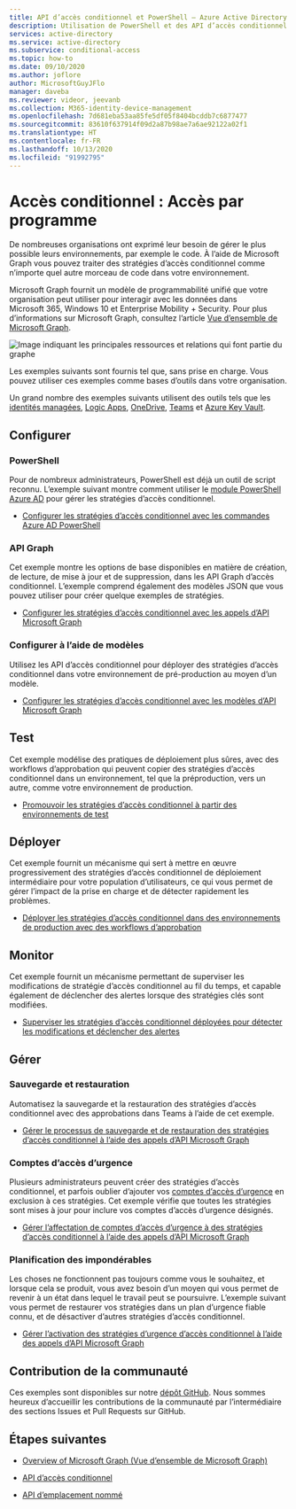 ```yaml
---
title: API d’accès conditionnel et PowerShell – Azure Active Directory
description: Utilisation de PowerShell et des API d’accès conditionnel Azure AD pour gérer des stratégies telles que du code
services: active-directory
ms.service: active-directory
ms.subservice: conditional-access
ms.topic: how-to
ms.date: 09/10/2020
ms.author: joflore
author: MicrosoftGuyJFlo
manager: daveba
ms.reviewer: videor, jeevanb
ms.collection: M365-identity-device-management
ms.openlocfilehash: 7d681eba53aa85fe5df05f8404bcddb7c6877477
ms.sourcegitcommit: 83610f637914f09d2a87b98ae7a6ae92122a02f1
ms.translationtype: HT
ms.contentlocale: fr-FR
ms.lasthandoff: 10/13/2020
ms.locfileid: "91992795"
---
```

# <a name="conditional-access-programmatic-access"></a>Accès conditionnel : Accès par programme

De nombreuses organisations ont exprimé leur besoin de gérer le plus possible leurs environnements, par exemple le code. À l’aide de Microsoft Graph vous pouvez traiter des stratégies d’accès conditionnel comme n’importe quel autre morceau de code dans votre environnement.

Microsoft Graph fournit un modèle de programmabilité unifié que votre organisation peut utiliser pour interagir avec les données dans Microsoft 365, Windows 10 et Enterprise Mobility + Security. Pour plus d’informations sur Microsoft Graph, consultez l’article [Vue d’ensemble de Microsoft Graph](/graph/overview).

![Image indiquant les principales ressources et relations qui font partie du graphe](./media/howto-conditional-access-apis/microsoft-graph.png)

Les exemples suivants sont fournis tel que, sans prise en charge. Vous pouvez utiliser ces exemples comme bases d’outils dans votre organisation. 

Un grand nombre des exemples suivants utilisent des outils tels que les [identités managées](../managed-identities-azure-resources/overview.md), [Logic Apps](../../logic-apps/logic-apps-overview.md), [OneDrive](https://www.microsoft.com/microsoft-365/onedrive/online-cloud-storage), [Teams](https://www.microsoft.com/microsoft-365/microsoft-teams/group-chat-software/) et [Azure Key Vault](../../key-vault/general/overview.md).

## <a name="configure"></a>Configurer

### <a name="powershell"></a>PowerShell

Pour de nombreux administrateurs, PowerShell est déjà un outil de script reconnu. L’exemple suivant montre comment utiliser le [module PowerShell Azure AD](https://www.powershellgallery.com/packages/AzureAD) pour gérer les stratégies d’accès conditionnel.

- [Configurer les stratégies d’accès conditionnel avec les commandes Azure AD PowerShell](https://github.com/Azure-Samples/azure-ad-conditional-access-apis/tree/main/01-configure/powershell)

### <a name="graph-api"></a>API Graph

Cet exemple montre les options de base disponibles en matière de création, de lecture, de mise à jour et de suppression, dans les API Graph d’accès conditionnel. L’exemple comprend également des modèles JSON que vous pouvez utiliser pour créer quelque exemples de stratégies.

- [Configurer les stratégies d’accès conditionnel avec les appels d’API Microsoft Graph](https://github.com/Azure-Samples/azure-ad-conditional-access-apis/tree/main/01-configure/graphapi)

### <a name="configure-using-templates"></a>Configurer à l’aide de modèles

Utilisez les API d’accès conditionnel pour déployer des stratégies d’accès conditionnel dans votre environnement de pré-production au moyen d’un modèle.

- [Configurer les stratégies d’accès conditionnel avec les modèles d’API Microsoft Graph](https://github.com/Azure-Samples/azure-ad-conditional-access-apis/tree/main/01-configure/templates)

## <a name="test"></a>Test

Cet exemple modélise des pratiques de déploiement plus sûres, avec des workflows d’approbation qui peuvent copier des stratégies d’accès conditionnel dans un environnement, tel que la préproduction, vers un autre, comme votre environnement de production.

- [Promouvoir les stratégies d’accès conditionnel à partir des environnements de test](https://github.com/Azure-Samples/azure-ad-conditional-access-apis/tree/main/02-test)

## <a name="deploy"></a>Déployer

Cet exemple fournit un mécanisme qui sert à mettre en œuvre progressivement des stratégies d’accès conditionnel de déploiement intermédiaire pour votre population d’utilisateurs, ce qui vous permet de gérer l’impact de la prise en charge et de détecter rapidement les problèmes.

- [Déployer les stratégies d’accès conditionnel dans des environnements de production avec des workflows d’approbation](https://github.com/Azure-Samples/azure-ad-conditional-access-apis/tree/main/03-deploy)

## <a name="monitor"></a>Monitor

Cet exemple fournit un mécanisme permettant de superviser les modifications de stratégie d’accès conditionnel au fil du temps, et capable également de déclencher des alertes lorsque des stratégies clés sont modifiées.

- [Superviser les stratégies d’accès conditionnel déployées pour détecter les modifications et déclencher des alertes](https://github.com/Azure-Samples/azure-ad-conditional-access-apis/tree/main/04-monitor)

## <a name="manage"></a>Gérer

### <a name="backup-and-restore"></a>Sauvegarde et restauration

Automatisez la sauvegarde et la restauration des stratégies d’accès conditionnel avec des approbations dans Teams à l’aide de cet exemple.

- [Gérer le processus de sauvegarde et de restauration des stratégies d’accès conditionnel à l’aide des appels d’API Microsoft Graph](https://github.com/Azure-Samples/azure-ad-conditional-access-apis/tree/main/05-manage/01-backup-restore)

### <a name="emergency-access-accounts"></a>Comptes d’accès d’urgence

Plusieurs administrateurs peuvent créer des stratégies d’accès conditionnel, et parfois oublier d’ajouter vos [comptes d’accès d’urgence](../users-groups-roles/directory-emergency-access.md) en exclusion à ces stratégies. Cet exemple vérifie que toutes les stratégies sont mises à jour pour inclure vos comptes d’accès d’urgence désignés.

- [Gérer l’affectation de comptes d’accès d’urgence à des stratégies d’accès conditionnel à l’aide des appels d’API Microsoft Graph](https://github.com/Azure-Samples/azure-ad-conditional-access-apis/tree/main/05-manage/02-emergency-access)

### <a name="contingency-planning"></a>Planification des impondérables

Les choses ne fonctionnent pas toujours comme vous le souhaitez, et lorsque cela se produit, vous avez besoin d’un moyen qui vous permet de revenir à un état dans lequel le travail peut se poursuivre. L’exemple suivant vous permet de restaurer vos stratégies dans un plan d’urgence fiable connu, et de désactiver d’autres stratégies d’accès conditionnel.

- [Gérer l’activation des stratégies d’urgence d’accès conditionnel à l’aide des appels d’API Microsoft Graph](https://github.com/Azure-Samples/azure-ad-conditional-access-apis/tree/main/05-manage/03-contingency)

## <a name="community-contribution"></a>Contribution de la communauté

Ces exemples sont disponibles sur notre [dépôt GitHub](https://github.com/Azure-Samples/azure-ad-conditional-access-apis). Nous sommes heureux d’accueillir les contributions de la communauté par l’intermédiaire des sections Issues et Pull Requests sur GitHub.

## <a name="next-steps"></a>Étapes suivantes

- [Overview of Microsoft Graph (Vue d’ensemble de Microsoft Graph)](/graph/overview)

- [API d’accès conditionnel](/graph/api/resources/conditionalaccesspolicy?view=graph-rest-1.0)

- [API d’emplacement nommé](/graph/api/resources/namedlocation?view=graph-rest-1.0)